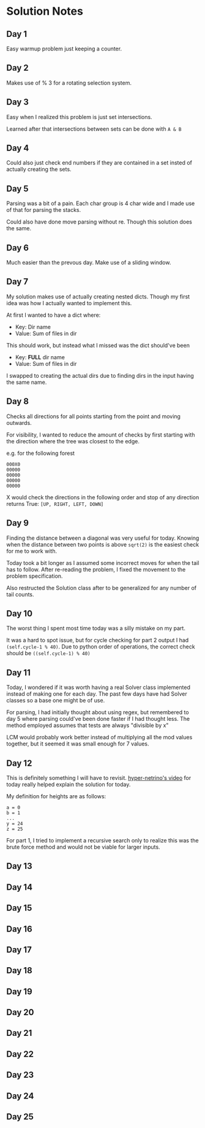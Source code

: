 # Solution Notes

## Day 1

Easy warmup problem just keeping a counter.

## Day 2

Makes use of % 3 for a rotating selection system.

## Day 3

Easy when I realized this problem is just set intersections.

Learned after that intersections between sets can be done with ```A & B```

## Day 4

Could also just check end numbers if they are contained in a set insted of actually creating the sets.

## Day 5

Parsing was a bit of a pain. Each char group is 4 char wide and I made use of that for parsing the stacks.

Could also have done move parsing without re. Though this solution does the same.

## Day 6

Much easier than the prevous day.
Make use of a sliding window.

## Day 7

My solution makes use of actually creating nested dicts. Though my first idea was how I actually wanted to implement this.

At first I wanted to have a dict where:

- Key: Dir name
- Value: Sum of files in dir

This should work, but instead what I missed was the dict should've been

- Key: **FULL** dir name
- Value: Sum of files in dir

I swapped to creating the actual dirs due to finding dirs in the input having the same name.

## Day 8

Checks all directions for all points starting from the point and moving outwards.

For visibility, I wanted to reduce the amount of checks by first starting with the direction where the tree was closest to the edge.

e.g. for the following forest

```text
000X0
00000
00000
00000
00000
```

X would check the directions in the following order and stop of any direction returns True: ```[UP, RIGHT, LEFT, DOWN]```

## Day 9

Finding the distance between a diagonal was very useful for today. Knowing when the distance between two points is above ```sqrt(2)``` is the easiest check for me to work with.

Today took a bit longer as I assumed some incorrect moves for when the tail has to follow. After re-reading the problem, I fixed the movement to the problem specification.

Also restructed the Solution class after to be generalized for any number of tail counts.

## Day 10

The worst thing I spent most time today was a silly mistake on my part.

It was a hard to spot issue, but for cycle checking for part 2 output I had ```(self.cycle-1 % 40)```. Due to python order of operations, the correct check should be ```((self.cycle-1) % 40)```

## Day 11

Today, I wondered if it was worth having a real Solver class implemented instead of making one for each day. The past few days have had Solver classes so a base one might be of use.

For parsing, I had initially thought about using regex, but remembered to day 5 where parsing could've been done faster if I had thought less. The method employed assumes that tests are always "divisible by x"

LCM would probably work better instead of multiplying all the mod values together, but it seemed it was small enough for 7 values.

## Day 12

This is definitely something I will have to revisit. [hyper-netrino's video](https://www.youtube.com/watch?v=xhe79JubaZI) for today really helped explain the solution for today.

My definition for heights are as follows:

```text
a = 0
b = 1
...
y = 24
z = 25
```

For part 1, I tried to implement a recursive search only to realize this was the brute force method and would not be viable for larger inputs.

## Day 13

## Day 14

## Day 15

## Day 16

## Day 17

## Day 18

## Day 19

## Day 20

## Day 21

## Day 22

## Day 23

## Day 24

## Day 25
